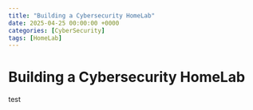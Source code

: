 ```yaml
---
title: "Building a Cybersecurity HomeLab"
date: 2025-04-25 00:00:00 +0000
categories: [CyberSecurity]
tags: [HomeLab]
---
```


# Building a Cybersecurity HomeLab

test
